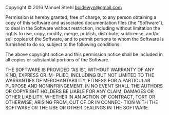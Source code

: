 Copyright © 2016 Manuel Strehl <boldewyn@gmail.com>

Permission is hereby granted, free of charge, to any person obtaining a copy of
this software and associated documentation files  (the “Software”),  to deal in
the Software  without restriction,  including without limitation  the rights to
use, copy,  modify, merge, publish, distribute, sublicense,  and/or sell copies
of the Software,  and to permit persons to whom the Software is furnished to do
so, subject to the following conditions:

The above copyright notice and this permission notice shall be included  in all
copies or substantial portions of the Software.

THE SOFTWARE IS PROVIDED “AS IS”,  WITHOUT WARRANTY OF ANY KIND, EXPRESS OR IM-
PLIED, INCLUDING BUT NOT LIMITED TO THE WARRANTIES OF MERCHANTABILITY,  FITNESS
FOR A PARTICULAR PURPOSE AND NONINFRINGEMENT.  IN NO EVENT SHALL THE AUTHORS OR
COPYRIGHT HOLDERS BE LIABLE FOR ANY CLAIM, DAMAGES OR OTHER LIABILITY,  WHETHER
IN AN ACTION OF CONTRACT, TORT OR OTHERWISE, ARISING FROM, OUT OF OR IN CONNEC-
TION WITH THE SOFTWARE OR THE USE OR OTHER DEALINGS IN THE SOFTWARE.
